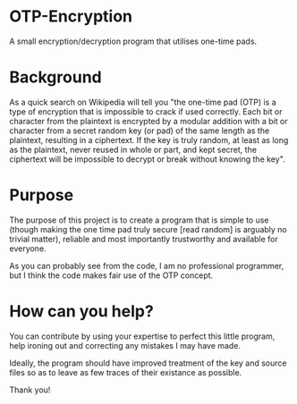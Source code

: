 OTP-Encryption
=====================

A small encryption/decryption program that utilises one-time pads.

Background
=====================

As a quick search on Wikipedia will tell you "the one-time pad (OTP) is a type of encryption that is impossible to crack if used correctly. Each bit or character from the plaintext is encrypted by a modular addition with a bit or character from a secret random key (or pad) of the same length as the plaintext, resulting in a ciphertext. If the key is truly random, at least as long as the plaintext, never reused in whole or part, and kept secret, the ciphertext will be impossible to decrypt or break without knowing the key".

Purpose
=====================

The purpose of this project is to create a program that is simple to use (though making the one time pad truly secure [read random] is arguably no trivial matter), reliable and most importantly trustworthy and available for everyone.

As you can probably see from the code, I am no professional programmer, but I think the code makes fair use of the OTP concept.

How can you help?
=====================

You can contribute by using your expertise to perfect this little program, help ironing out and correcting any mistakes I may have made.

Ideally, the program should have improved treatment of the key and source files so as to leave as few traces of their existance as possible.

Thank you!
